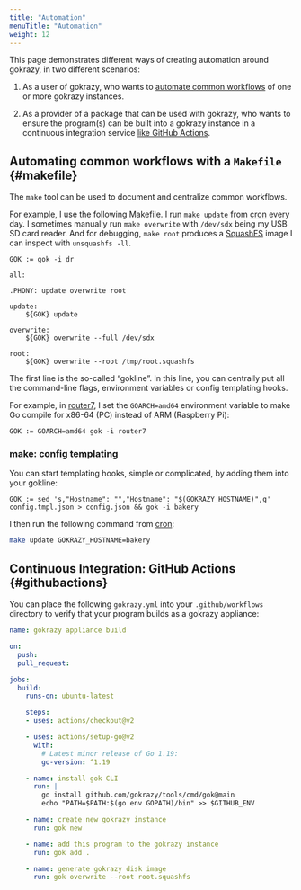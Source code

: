 ```yaml
---
title: "Automation"
menuTitle: "Automation"
weight: 12
---
```


This page demonstrates different ways of creating automation around gokrazy, in
two different scenarios:

1. As a user of gokrazy, who wants to [automate common workflows](#makefile) of
   one or more gokrazy instances.

1. As a provider of a package that can be used with gokrazy, who wants to ensure
   the program(s) can be built into a gokrazy instance in a continuous
   integration service [like GitHub Actions](#githubactions).

## Automating common workflows with a `Makefile` {#makefile}

The `make` tool can be used to document and centralize common workflows.

For example, I use the following Makefile. I run `make update` from
[cron](https://en.wikipedia.org/wiki/Cron) every day. I sometimes manually run
`make overwrite` with `/dev/sdx` being my USB SD card reader. And for debugging,
`make root` produces a [SquashFS](https://en.wikipedia.org/wiki/SquashFS) image
I can inspect with `unsquashfs -ll`.

```make
GOK := gok -i dr

all:

.PHONY: update overwrite root

update:
	${GOK} update

overwrite:
	${GOK} overwrite --full /dev/sdx

root:
	${GOK} overwrite --root /tmp/root.squashfs
```

The first line is the so-called “gokline”. In this line, you can centrally put
all the command-line flags, environment variables or config templating hooks.

For example, in [router7](https://router7.org/), I set the `GOARCH=amd64`
environment variable to make Go compile for x86-64 (PC) instead of ARM (Raspberry
Pi):

```make
GOK := GOARCH=amd64 gok -i router7
```

### make: config templating

You can start templating hooks, simple or complicated, by adding them into your
gokline:

```make
GOK := sed 's,"Hostname": "","Hostname": "$(GOKRAZY_HOSTNAME)",g' config.tmpl.json > config.json && gok -i bakery
```

I then run the following command from
[cron](https://en.wikipedia.org/wiki/Cron):

```bash
make update GOKRAZY_HOSTNAME=bakery
```

## Continuous Integration: GitHub Actions {#githubactions}

You can place the following `gokrazy.yml` into your `.github/workflows`
directory to verify that your program builds as a gokrazy appliance:

```yaml
name: gokrazy appliance build

on:
  push:
  pull_request:

jobs:
  build:
    runs-on: ubuntu-latest

    steps:
    - uses: actions/checkout@v2

    - uses: actions/setup-go@v2
      with:
        # Latest minor release of Go 1.19:
        go-version: ^1.19

    - name: install gok CLI
      run: |
        go install github.com/gokrazy/tools/cmd/gok@main
        echo "PATH=$PATH:$(go env GOPATH)/bin" >> $GITHUB_ENV

    - name: create new gokrazy instance
      run: gok new

    - name: add this program to the gokrazy instance
      run: gok add .

    - name: generate gokrazy disk image
      run: gok overwrite --root root.squashfs
```
